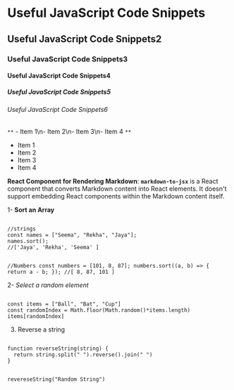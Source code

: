 # Useful JavaScript Code Snippets
## Useful JavaScript Code Snippets2
### Useful JavaScript Code Snippets3
#### Useful JavaScript Code Snippets4
##### Useful JavaScript Code Snippets5
###### Useful JavaScript Code Snippets6

`**` - Item 1\n- Item 2\n- Item 3\n- Item 4 `**`
- Item 1
- Item 2
- Item 3
- Item 4


**React Component for Rendering Markdown**: **`markdown-to-jsx`** is a React component that converts Markdown content into React elements. It doesn't support embedding React components within the Markdown content itself.


1- **Sort an Array**

<Code language="javascript">
//strings
const names = ["Seema", "Rekha", "Jaya"];
names.sort();
//['Jaya', 'Rekha', 'Seema' ]

//Numbers
const numbers = [101, 8, 87];
numbers.sort((a, b) => {
return a - b;
});
//[ 8, 87, 101 ]
</Code>

2- *Select a random element*

<Code language="javascript">
const items = ["Ball", "Bat", "Cup"]
const randomIndex = Math.floor(Math.random()*items.length)
items[randomIndex]
</Code>

3. Reverse a string

<Code language="javascript">
function reverseString(string) {
  return string.split(" ").reverse().join(" ")
}

revereseString("Random String")
</Code>